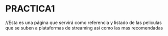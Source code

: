 # PRACTICA1
//Esta es una página que servirá como referencia y listado de las peliculas que se suben a plataformas de streaming asi como las mas recomendadas
